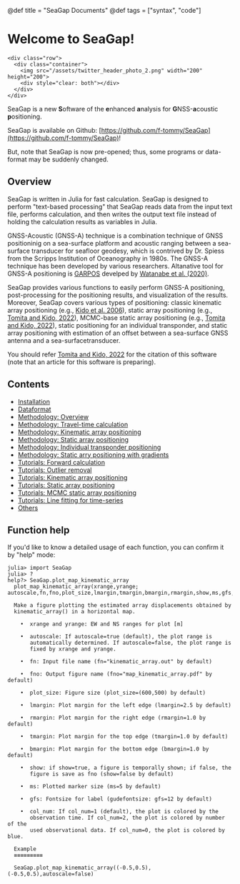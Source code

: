 @def title = "SeaGap Documents"
@def tags = ["syntax", "code"]

# Welcome to SeaGap!

~~~
<div class="row">
  <div class="container">
    <img src="/assets/twitter_header_photo_2.png" width="200" height="200">
    <div style="clear: both"></div>      
  </div>
</div>
~~~

SeaGap is a new **S**oftware of the **e**nhanced **a**nalysis for **G**NSS-**a**coustic **p**ositioning.

SeaGap is available on Github: [https://github.com/f-tommy/SeaGap](https://github.com/f-tommy/SeaGap)!

But, note that SeaGap is now pre-opened; thus, some programs or data-format may be suddenly changed.

## Overview

SeaGap is written in Julia for fast calculation. SeaGap is designed to perform "text-based processing" that SeaGap reads data from the input text file, performs calculation, and then writes the output text file instead of holding the calculation results as variables in Julia.

GNSS-Acoustic (GNSS-A) technique is a combination technique of GNSS positioninig on a sea-surface platform and acoustic ranging between a sea-surface transducer for seafloor geodesy, which is contrived by Dr. Spiess from the Scripps Institution of Oceanography in 1980s. The GNSS-A technique has been developed by various researchers. Altanative tool for GNSS-A positioning is [GARPOS](https://github.com/s-watanabe-jhod/garpos) develped by [Watanabe et al. (2020)](https://www.frontiersin.org/articles/10.3389/feart.2020.597532/full).

SeaGap provides various functions to easily perform GNSS-A positioning, post-processing for the positioning results, and visualization of the results. Moreover, SeaGap covers various types of positioning: classic kinematic array positioning (e.g., [Kido et al. 2006](https://earth-planets-space.springeropen.com/articles/10.1186/BF03351996)), static array positioning (e.g., [Tomita and Kido, 2022](https://earth-planets-space.springeropen.com/articles/10.1186/s40623-022-01740-0)), MCMC-base static array positioning (e.g., [Tomita and Kido, 2022](https://earth-planets-space.springeropen.com/articles/10.1186/s40623-022-01740-0)), static positioning for an individual transponder, and static array positioning with estimation of an offset between a sea-surface GNSS antenna and a sea-surfacetransducer.

You should refer  [Tomita and Kido, 2022](https://earth-planets-space.springeropen.com/articles/10.1186/s40623-022-01740-0) for the citation of this software (note that an article  for this software is preparing). 

## Contents

* [Installation](/install/)
* [Dataformat](/dataformat/)
* [Methodology: Overview](/methodoverview/)
* [Methodology: Travel-time calculation](/methodtt/)
* [Methodology: Kinematic array positioning](/methodkinematic/)
* [Methodology: Static array positioning](/methodstatic/)
* [Methodology: Individual transponder positioning](/methodsingle/)
* [Methodology: Static arry positioning with gradients](/methodmcmcpvg/)
* [Tutorials: Forward calculation](/tutorialforward/)
* [Tutorials: Outlier removal](/tutorialdenoise/)
* [Tutorials: Kinematic array positioning](/tutorialkinematic/)
* [Tutorials: Static array positioning](/tutorialstatic/)
* [Tutorials: MCMC static array positioning](/tutorialmcmcpvg/)
* [Tutorials: Line fitting for time-series](/tutorialts/)
* [Others](/others/)

## Function help

If you'd like to know a detailed usage of each function, you can confirm it by "help" mode:

```julia-repl
julia> import SeaGap
julia> ?
help?> SeaGap.plot_map_kinematic_array
  plot_map_kinematic_array(xrange,yrange; autoscale,fn,fno,plot_size,lmargin,tmargin,bmargin,rmargin,show,ms,gfs,col_num)

  Make a figure plotting the estimated array displacements obtained by
  kinematic_array() in a horizontal map.

    •  xrange and yrange: EW and NS ranges for plot [m]

    •  autoscale: If autoscale=true (default), the plot range is
       automatically determined. If autoscale=false, the plot range is
       fixed by xrange and yrange.

    •  fn: Input file name (fn="kinematic_array.out" by default)

    •  fno: Output figure name (fno="map_kinematic_array.pdf" by default)

    •  plot_size: Figure size (plot_size=(600,500) by default)

    •  lmargin: Plot margin for the left edge (lmargin=2.5 by default)

    •  rmargin: Plot margin for the right edge (rmargin=1.0 by default)

    •  tmargin: Plot margin for the top edge (tmargin=1.0 by default)

    •  bmargin: Plot margin for the bottom edge (bmargin=1.0 by default)

    •  show: if show=true, a figure is temporally shown; if false, the
       figure is save as fno (show=false by default)

    •  ms: Plotted marker size (ms=5 by default)

    •  gfs: Fontsize for label (gudefontsize: gfs=12 by default)

    •  col_num: If col_num=1 (default), the plot is colored by the
       observation time. If col_num=2, the plot is colored by number of the
       used observational data. If col_num=0, the plot is colored by blue.

  Example
  ≡≡≡≡≡≡≡≡≡

  SeaGap.plot_map_kinematic_array((-0.5,0.5),(-0.5,0.5),autoscale=false)


```
